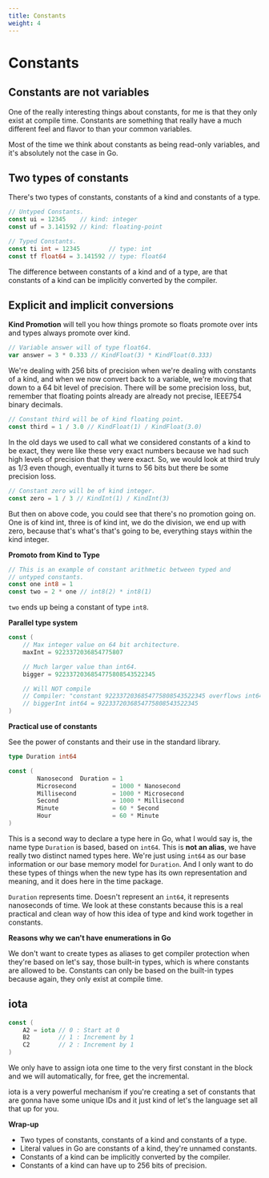 ```yaml
---
title: Constants
weight: 4
---
```


# Constants

## Constants are not variables

One of the really interesting things about constants, for me is that they only exist at compile time. Constants are something that really have a much different feel and flavor to than your common variables.

Most of the time we think about constants as being read-only variables, and it's absolutely not the case in Go.

## Two types of constants

There's two types of constants, constants of a kind and constants of a type.

```go
// Untyped Constants.
const ui = 12345    // kind: integer
const uf = 3.141592 // kind: floating-point

// Typed Constants.
const ti int = 12345        // type: int
const tf float64 = 3.141592 // type: float64
```

The difference between constants of a kind and of a type, are that constants of a kind can be implicitly converted by the compiler.

## Explicit and implicit conversions

**Kind Promotion** will tell you how things promote so floats promote over ints and types always promote over kind.

```go
// Variable answer will of type float64.
var answer = 3 * 0.333 // KindFloat(3) * KindFloat(0.333)
```

We're dealing with 256 bits of precision when we're dealing with constants of a kind, and when we now convert back to a variable, we're moving that down to a 64 bit level of precision. There will be some precision loss, but, remember that floating points already are already not precise, IEEE754 binary decimals.

```go
// Constant third will be of kind floating point.
const third = 1 / 3.0 // KindFloat(1) / KindFloat(3.0)
```

In the old days we used to call what we considered constants of a kind to be exact, they were like these very exact numbers because we had such high levels of precision that they were exact. So, we would look at third truly as 1/3 even though, eventually it turns to 56 bits but there be some precision loss.

```go
// Constant zero will be of kind integer.
const zero = 1 / 3 // KindInt(1) / KindInt(3)
```

But then on above code, you could see that there's no promotion going on. One is of kind int, three is of kind int, we do the division, we end up with zero, because that's what's that's going to be, everything stays within the kind integer.

**Promoto from Kind to Type**

```go
// This is an example of constant arithmetic between typed and
// untyped constants.
const one int8 = 1
const two = 2 * one // int8(2) * int8(1)
```

`two` ends up being a constant of type `int8`.

**Parallel type system**

```go
const (
	// Max integer value on 64 bit architecture.
	maxInt = 9223372036854775807

	// Much larger value than int64.
	bigger = 9223372036854775808543522345

	// Will NOT compile
	// Compiler: "constant 9223372036854775808543522345 overflows int64"
	// biggerInt int64 = 9223372036854775808543522345
)
```

**Practical use of constants**

See the power of constants and their use in the standard library.

```go
type Duration int64

const (
        Nanosecond  Duration = 1
        Microsecond          = 1000 * Nanosecond
        Millisecond          = 1000 * Microsecond
        Second               = 1000 * Millisecond
        Minute               = 60 * Second
        Hour                 = 60 * Minute
)
```

This is a second way to declare a type here in Go, what I would say is, the name type `Duration` is based, based on `int64`. This is **not an alias**, we have really two distinct named types here. We're just using `int64` as our base information or our base memory model for `Duration`. And I only want to do these types of things when the new type has its own representation and meaning, and it does here in the time package.

`Duration` represents time. Doesn't represent an `int64`, it represents nanoseconds of time. We look at these constants because this is a real practical and clean way of how this idea of type and kind work together in constants.

**Reasons why we can't have enumerations in Go**

We don't want to create types as aliases to get compiler protection when they're based on let's say, those built-in types, which is where constants are allowed to be. Constants can only be based on the built-in types because again, they only exist at compile time.

## iota

```go
const (
    A2 = iota // 0 : Start at 0
    B2        // 1 : Increment by 1
    C2        // 2 : Increment by 1
)
```

We only have to assign iota one time to the very first constant in the block and we will automatically, for free, get the incremental.

iota is a very powerful mechanism if you're creating a set of constants that are gonna have some unique IDs and it just kind of let's the language set all that up for you.

**Wrap-up**

- Two types of constants, constants of a kind and constants of a type.
- Literal values in Go are constants of a kind, they're unnamed constants.
- Constants of a kind can be implicitly converted by the compiler.
- Constants of a kind can have up to 256 bits of precision.
